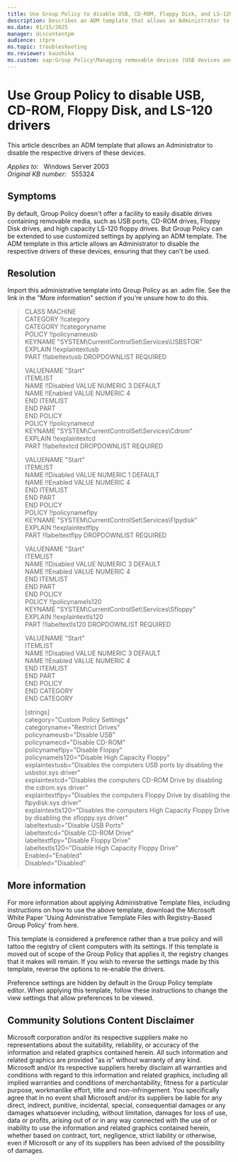 ```yaml
---
title: Use Group Policy to disable USB, CD-ROM, Floppy Disk, and LS-120 drivers
description: Describes an ADM template that allows an Administrator to disable the respective drivers of these devices.
ms.date: 01/15/2025
manager: dcscontentpm
audience: itpro
ms.topic: troubleshooting
ms.reviewer: kaushika
ms.custom: sap:Group Policy\Managing removable devices (USB devices and flash drives) through Group Policy, csstroubleshoot
---
```

# Use Group Policy to disable USB, CD-ROM, Floppy Disk, and LS-120 drivers

This article describes an ADM template that allows an Administrator to disable the respective drivers of these devices.

_Applies to:_ &nbsp; Windows Server 2003  
_Original KB number:_ &nbsp; 555324

## Symptoms

By default, Group Policy doesn't offer a facility to easily disable drives containing removable media, such as USB ports, CD-ROM drives, Floppy Disk drives, and high capacity LS-120 floppy drives. But Group Policy can be extended to use customized settings by applying an ADM template. The ADM template in this article allows an Administrator to disable the respective drivers of these devices, ensuring that they can't be used.

## Resolution

Import this administrative template into Group Policy as an .adm file. See the link in the "More information" section if you're unsure how to do this.

> CLASS MACHINE  
CATEGORY !!category  
 CATEGORY !!categoryname  
 POLICY !!policynameusb  
 KEYNAME "SYSTEM\CurrentControlSet\Services\USBSTOR"  
 EXPLAIN !!explaintextusb  
 PART !!labeltextusb DROPDOWNLIST REQUIRED  
>
> VALUENAME "Start"  
 ITEMLIST  
 NAME !!Disabled VALUE NUMERIC 3 DEFAULT  
 NAME !!Enabled VALUE NUMERIC 4  
 END ITEMLIST  
 END PART  
 END POLICY  
 POLICY !!policynamecd  
 KEYNAME "SYSTEM\CurrentControlSet\Services\Cdrom"  
 EXPLAIN !!explaintextcd  
 PART !!labeltextcd DROPDOWNLIST REQUIRED  
>
> VALUENAME "Start"  
 ITEMLIST  
 NAME !!Disabled VALUE NUMERIC 1 DEFAULT  
 NAME !!Enabled VALUE NUMERIC 4  
 END ITEMLIST  
 END PART  
 END POLICY  
 POLICY !!policynameflpy  
 KEYNAME "SYSTEM\CurrentControlSet\Services\Flpydisk"  
 EXPLAIN !!explaintextflpy  
 PART !!labeltextflpy DROPDOWNLIST REQUIRED  
>
> VALUENAME "Start"  
 ITEMLIST  
 NAME !!Disabled VALUE NUMERIC 3 DEFAULT  
 NAME !!Enabled VALUE NUMERIC 4  
 END ITEMLIST  
 END PART  
 END POLICY  
 POLICY !!policynamels120  
 KEYNAME "SYSTEM\CurrentControlSet\Services\Sfloppy"  
 EXPLAIN !!explaintextls120  
 PART !!labeltextls120 DROPDOWNLIST REQUIRED  
>
> VALUENAME "Start"  
 ITEMLIST  
 NAME !!Disabled VALUE NUMERIC 3 DEFAULT  
 NAME !!Enabled VALUE NUMERIC 4  
 END ITEMLIST  
 END PART  
 END POLICY  
 END CATEGORY  
END CATEGORY  
>
> [strings]  
category="Custom Policy Settings"  
categoryname="Restrict Drives"  
policynameusb="Disable USB"  
policynamecd="Disable CD-ROM"  
policynameflpy="Disable Floppy"  
policynamels120="Disable High Capacity Floppy"  
explaintextusb="Disables the computers USB ports by disabling the usbstor.sys driver"  
explaintextcd="Disables the computers CD-ROM Drive by disabling the cdrom.sys driver"  
explaintextflpy="Disables the computers Floppy Drive by disabling the flpydisk.sys driver"  
explaintextls120="Disables the computers High Capacity Floppy Drive by disabling the sfloppy.sys driver"  
labeltextusb="Disable USB Ports"  
labeltextcd="Disable CD-ROM Drive"  
labeltextflpy="Disable Floppy Drive"  
labeltextls120="Disable High Capacity Floppy Drive"  
Enabled="Enabled"  
Disabled="Disabled"  

## More information

For more information about applying Administrative Template files, including instructions on how to use the above template, download the Microsoft White Paper 'Using Administrative Template Files with Registry-Based Group Policy' from here.

This template is considered a preference rather than a true policy and will tattoo the registry of client computers with its settings. If this template is moved out of scope of the Group Policy that applies it, the registry changes that it makes will remain. If you wish to reverse the settings made by this template, reverse the options to re-enable the drivers.

Preference settings are hidden by default in the Group Policy template editor. When applying this template, follow these instructions to change the view settings that allow preferences to be viewed.

## Community Solutions Content Disclaimer

Microsoft corporation and/or its respective suppliers make no representations about the suitability, reliability, or accuracy of the information and related graphics contained herein. All such information and related graphics are provided "as is" without warranty of any kind. Microsoft and/or its respective suppliers hereby disclaim all warranties and conditions with regard to this information and related graphics, including all implied warranties and conditions of merchantability, fitness for a particular purpose, workmanlike effort, title and non-infringement. You specifically agree that in no event shall Microsoft and/or its suppliers be liable for any direct, indirect, punitive, incidental, special, consequential damages or any damages whatsoever including, without limitation, damages for loss of use, data or profits, arising out of or in any way connected with the use of or inability to use the information and related graphics contained herein, whether based on contract, tort, negligence, strict liability or otherwise, even if Microsoft or any of its suppliers has been advised of the possibility of damages.
